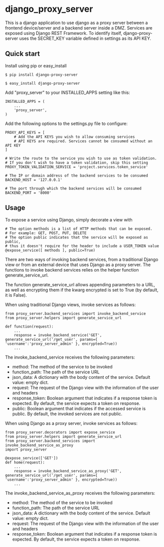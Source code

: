 django_proxy_server
===================
This is a django application to use django as a proxy server between a frontend device/server and a backend server inside a DMZ. Services are exposed using Django REST Framework. To identify itself, django-proxy-server uses the SECRET_KEY variable defined in settings as its API KEY.

Quick start
-----------
Install using pip or easy_install

    $ pip install django-proxy-server

    $ easy_install django-proxy-server

Add "proxy_server" to your INSTALLED_APPS setting like this:

    INSTALLED_APPS = ( 
        ...
        'proxy_server',
    )

Add the following options to the settings.py file to configure:

    PROXY_API_KEYS = [
        # Add the API KEYS you wish to allow consuming services
        # API KEYS are required. Services cannot be consumed without an API KEY
    ]
    
    # Write the route to the service you wish to use as token validation.
    # If you don't wish to have a token validation, skip this setting
    PROXY_TOKEN_VALIDATION_SERVICE = 'project.services.token_service'

    # The IP or domain address of the backend services to be consumed
    BACKEND_HOST = '127.0.0.1'

    # The port through which the backend services will be consumed
    BACKEND_PORT = '8000'

Usage
-----------
To expose a service using Django, simply decorate a view with
    
    # The option methods is a list of HTTP methods that can be exposed.
    # For example: GET, POST, PUT, DELETE
    # The option public indicates that the service will be exposed as public,
    # thus it doesn't require for the header to include a USER_TOKEN value
    @expose_service([ methods ], public=True)

There are two ways of invoking backend services, from a traditional Django view or from an external device that uses Django as a proxy server. The functions to invoke backend services relies on the helper function generate_service_url.

The function generate_service_url allows appending parameters to a URL, as well as encrypting them if the kwarg encrypted is set to True (by default, it is False).

When using traditional Django views, invoke services as follows:

    from proxy_server.backend_services import invoke_backend_service
    from proxy_server.helpers import generate_service_url

    def function(request):
        ...
        response = invoke_backend_service('GET', generate_service_url('/get_user', params={ 'username':'proxy_server_admin' }, encrypted=True))
        ...

The invoke_backend_service receives the following parameters:
* method: The method of the service to be invoked
* function_path: The path of the service URL
* json_data: A dictionary with the body content of the service. Default value: empty dict.
* request: The request of the Django view with the information of the user and headers
* response_token: Boolean argument that indicates if a response token is expected. By default, the service expects a token on response.
* public: Boolean argument that indicates if the accessed service is public. By default, the invoked services are not public.

When using Django as a proxy server, invoke services as follows:

    from proxy_server.decorators import expose_service
    from proxy_server.helpers import generate_service_url
    from proxy_server.backend_services import invoke_backend_service_as_proxy
    import proxy_server

    @expose_service(['GET'])
    def home(request):
        ...
        response = invoke_backend_service_as_proxy('GET', generate_service_url('/get_user', params={ 'username':'proxy_server_admin' }, encrypted=True))
        ...

The invoke_backend_service_as_proxy receives the following parameters:
* method: The method of the service to be invoked
* function_path: The path of the service URL
* json_data: A dictionary with the body content of the service. Default value: empty dict.
* request: The request of the Django view with the information of the user and headers
* response_token: Boolean argument that indicates if a response token is expected. By default, the service expects a token on response.
